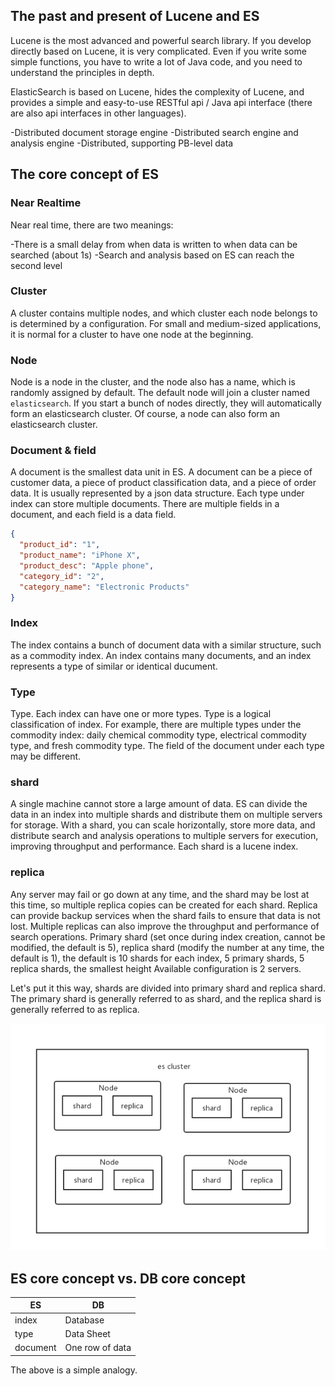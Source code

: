 ## The past and present of Lucene and ES

Lucene is the most advanced and powerful search library. If you develop directly based on Lucene, it is very complicated. Even if you write some simple functions, you have to write a lot of Java code, and you need to understand the principles in depth.

ElasticSearch is based on Lucene, hides the complexity of Lucene, and provides a simple and easy-to-use RESTful api / Java api interface (there are also api interfaces in other languages).

-Distributed document storage engine
-Distributed search engine and analysis engine
-Distributed, supporting PB-level data

## The core concept of ES

### Near Realtime

Near real time, there are two meanings:

-There is a small delay from when data is written to when data can be searched (about 1s)
-Search and analysis based on ES can reach the second level

### Cluster

A cluster contains multiple nodes, and which cluster each node belongs to is determined by a configuration. For small and medium-sized applications, it is normal for a cluster to have one node at the beginning.

### Node

Node is a node in the cluster, and the node also has a name, which is randomly assigned by default. The default node will join a cluster named `elasticsearch`. If you start a bunch of nodes directly, they will automatically form an elasticsearch cluster. Of course, a node can also form an elasticsearch cluster.

### Document & field

A document is the smallest data unit in ES. A document can be a piece of customer data, a piece of product classification data, and a piece of order data. It is usually represented by a json data structure. Each type under index can store multiple documents. There are multiple fields in a document, and each field is a data field.

```json
{
  "product_id": "1",
  "product_name": "iPhone X",
  "product_desc": "Apple phone",
  "category_id": "2",
  "category_name": "Electronic Products"
}
```

### Index

The index contains a bunch of document data with a similar structure, such as a commodity index. An index contains many documents, and an index represents a type of similar or identical ducument.

### Type

Type. Each index can have one or more types. Type is a logical classification of index. For example, there are multiple types under the commodity index: daily chemical commodity type, electrical commodity type, and fresh commodity type. The field of the document under each type may be different.

### shard

A single machine cannot store a large amount of data. ES can divide the data in an index into multiple shards and distribute them on multiple servers for storage. With a shard, you can scale horizontally, store more data, and distribute search and analysis operations to multiple servers for execution, improving throughput and performance. Each shard is a lucene index.

### replica

Any server may fail or go down at any time, and the shard may be lost at this time, so multiple replica copies can be created for each shard. Replica can provide backup services when the shard fails to ensure that data is not lost. Multiple replicas can also improve the throughput and performance of search operations. Primary shard (set once during index creation, cannot be modified, the default is 5), replica shard (modify the number at any time, the default is 1), the default is 10 shards for each index, 5 primary shards, 5 replica shards, the smallest height Available configuration is 2 servers.

Let's put it this way, shards are divided into primary shard and replica shard. The primary shard is generally referred to as shard, and the replica shard is generally referred to as replica.

![es-cluster-0](./images/es-cluster-0.png)

## ES core concept vs. DB core concept

| ES | DB |
| -------- | -------- |
| index | Database |
| type | Data Sheet |
| document | One row of data |

The above is a simple analogy.